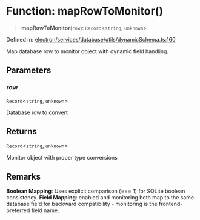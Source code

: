# Function: mapRowToMonitor()

> **mapRowToMonitor**(`row`): `Record`\<`string`, `unknown`\>

Defined in: [electron/services/database/utils/dynamicSchema.ts:160](https://github.com/Nick2bad4u/Uptime-Watcher/blob/2a45eeb1723f8f7089001af2c92aa07d82dfe7e4/electron/services/database/utils/dynamicSchema.ts#L160)

Map database row to monitor object with dynamic field handling.

## Parameters

### row

`Record`\<`string`, `unknown`\>

Database row to convert

## Returns

`Record`\<`string`, `unknown`\>

Monitor object with proper type conversions

## Remarks

**Boolean Mapping**: Uses explicit comparison (=== 1) for SQLite boolean consistency.
**Field Mapping**: enabled and monitoring both map to the same database field for
backward compatibility - monitoring is the frontend-preferred field name.
